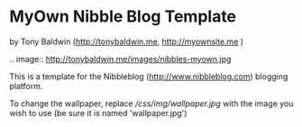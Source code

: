 MyOwn Nibble Blog Template
=======

by Tony Baldwin (http://tonybaldwin.me, http://myownsite.me )

.. image:: http://tonybaldwin.me/images/nibbles-myown.jpg

This is a template for the Nibbleblog (http://www.nibbleblog.com) blogging platform.

To change the wallpaper, replace *<nibbleblog>/css/img/wallpaper.jpg* with the image you wish to use (be sure it is named 'wallpaper.jpg')

